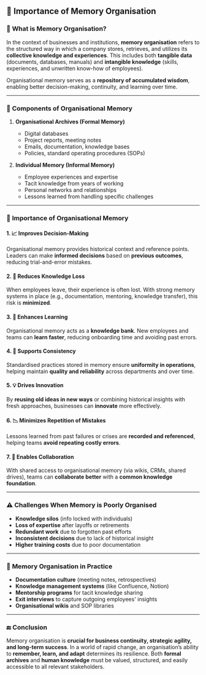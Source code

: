 
## 🧠 **Importance of Memory Organisation**

### 📘 **What is Memory Organisation?**

In the context of businesses and institutions, **memory organisation** refers to the structured way in which a company stores, retrieves, and utilizes its **collective knowledge and experiences**. This includes both **tangible data** (documents, databases, manuals) and **intangible knowledge** (skills, experiences, and unwritten know-how of employees).

Organisational memory serves as a **repository of accumulated wisdom**, enabling better decision-making, continuity, and learning over time.

---

### 🧩 **Components of Organisational Memory**

1. **Organisational Archives (Formal Memory)**

   * Digital databases
   * Project reports, meeting notes
   * Emails, documentation, knowledge bases
   * Policies, standard operating procedures (SOPs)

2. **Individual Memory (Informal Memory)**

   * Employee experiences and expertise
   * Tacit knowledge from years of working
   * Personal networks and relationships
   * Lessons learned from handling specific challenges

---

### 🎯 **Importance of Organisational Memory**

#### 1. 📈 **Improves Decision-Making**

Organisational memory provides historical context and reference points. Leaders can make **informed decisions** based on **previous outcomes**, reducing trial-and-error mistakes.

#### 2. 🔁 **Reduces Knowledge Loss**

When employees leave, their experience is often lost. With strong memory systems in place (e.g., documentation, mentoring, knowledge transfer), this risk is **minimized**.

#### 3. 🧠 **Enhances Learning**

Organisational memory acts as a **knowledge bank**. New employees and teams can **learn faster**, reducing onboarding time and avoiding past errors.

#### 4. 🔄 **Supports Consistency**

Standardised practices stored in memory ensure **uniformity in operations**, helping maintain **quality and reliability** across departments and over time.

#### 5. 💡 **Drives Innovation**

By **reusing old ideas in new ways** or combining historical insights with fresh approaches, businesses can **innovate** more effectively.

#### 6. 📉 **Minimizes Repetition of Mistakes**

Lessons learned from past failures or crises are **recorded and referenced**, helping teams **avoid repeating costly errors**.

#### 7. 👥 **Enables Collaboration**

With shared access to organisational memory (via wikis, CRMs, shared drives), teams can **collaborate better** with a **common knowledge foundation**.

---

### ⚠️ **Challenges When Memory is Poorly Organised**

* **Knowledge silos** (info locked with individuals)
* **Loss of expertise** after layoffs or retirements
* **Redundant work** due to forgotten past efforts
* **Inconsistent decisions** due to lack of historical insight
* **Higher training costs** due to poor documentation

---

### 🧱 **Memory Organisation in Practice**

* **Documentation culture** (meeting notes, retrospectives)
* **Knowledge management systems** (like Confluence, Notion)
* **Mentorship programs** for tacit knowledge sharing
* **Exit interviews** to capture outgoing employees' insights
* **Organisational wikis** and SOP libraries

---

### 🔚 **Conclusion**

Memory organisation is **crucial for business continuity, strategic agility, and long-term success**. In a world of rapid change, an organisation’s ability to **remember, learn, and adapt** determines its resilience. Both **formal archives** and **human knowledge** must be valued, structured, and easily accessible to all relevant stakeholders.

